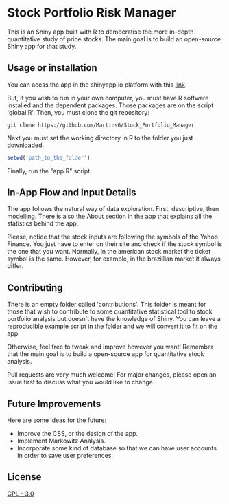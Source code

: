 # Stock Portfolio Risk Manager

This is an Shiny app built with R to democratise the more in-depth quantitative study of price stocks. The main goal is to build an open-source Shiny app for that study.

## Usage or installation

You can acess the app in the shinyapp.io platform with this [link](https://adriel-martins.shinyapps.io/Portfolio_Manager/?_ga=2.210384469.1377155949.1589635077-482263549.1556407394).

But, if you wish to run in your own computer, you must have R software installed and the dependent packages. Those packages are on the script 'global.R'. Then, you must clone the git repository:

```git
git clone https://github.com/Martins6/Stock_Portfolio_Manager
```
Next you must set the working directory in R to the folder you just downloaded.

```r
setwd('path_to_the_folder')
```
Finally, run the "app.R" script.

## In-App Flow and Input Details

The app follows the natural way of data exploration. First, descriptive, then modelling. There is also the About section in the app that explains all the statistics behind the app.

Please, notice that the stock inputs are following the symbols of the Yahoo Finance. You just have to enter on their site and check if the stock symbol is the one that you want. Normally, in the american stock market the ticket symbol is the same. However, for example, in the brazillian market it always differ. 

## Contributing

There is an empty folder called 'contributions'. This folder is meant for those that wish to contribute to some quantitative statistical tool to stock portfolio analysis but doesn't have the knowledge of Shiny. You can leave a reproducible example script in the folder and we will convert it to fit on the app.

Otherwise, feel free to tweak and improve however you want! Remember that the main goal is to build a open-source app for quantitative stock analysis.

Pull requests are very much welcome! For major changes, please open an issue first to discuss what you would like to change.

## Future Improvements

Here are some ideas for the future:

* Improve the CSS, or the design of the app.
* Implement Markowitz Analysis.
* Incorporate some kind of database so that we can have user accounts in order to save user preferences.

## License
[GPL - 3.0](https://choosealicense.com/licenses/gpl-3.0/)
